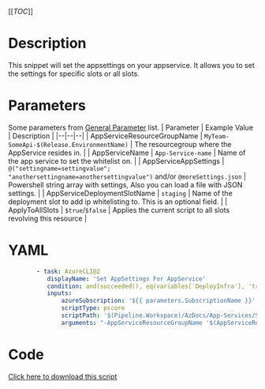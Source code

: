 [[_TOC_]]

# Description

This snippet will set the appsettings on your appservice. It allows you to set the settings for specific slots or all slots.

# Parameters

Some parameters from [General Parameter](/Azure/Azure-CLI-Snippets) list.
| Parameter | Example Value | Description |
|--|--|--|
| AppServiceResourceGroupName | `MyTeam-SomeApi-$(Release.EnvironmentName)` | The resourcegroup where the AppService resides in. |
| AppServiceName | `App-Service-name` | Name of the app service to set the whitelist on. |
| AppServiceAppSettings | `@("settingname=settingvalue"; "anothersettingname=anothersettingvalue")` and/or `@moreSettings.json` | Powershell string array with settings, Also you can load a file with JSON settings. |
| AppServiceDeploymentSlotName | `staging` | Name of the deployment slot to add ip whitelisting to. This is an optional field. |
| ApplyToAllSlots | `$true`/`$false` | Applies the current script to all slots revolving this resource |

# YAML

```yaml
        - task: AzureCLI@2
           displayName: 'Set AppSettings For AppService'
           condition: and(succeeded(), eq(variables['DeployInfra'], 'true'))
           inputs:
               azureSubscription: '${{ parameters.SubscriptionName }}'
               scriptType: pscore
               scriptPath: '$(Pipeline.Workspace)/AzDocs/App-Services/Set-AppSettings-For-AppService.ps1'
               arguments: "-AppServiceResourceGroupName '$(AppServiceResourceGroupName)' -AppServiceName '$(AppServiceName)' -AppServiceAppSettings $(AppServiceAppSettings) -AppServiceDeploymentSlotName '$(AppServiceDeploymentSlotName)' -ApplyToAllSlots $(ApplyToAllSlots)"
```

# Code

[Click here to download this script](../../../../src/App-Services/Set-AppSettings-For-AppService.ps1)
